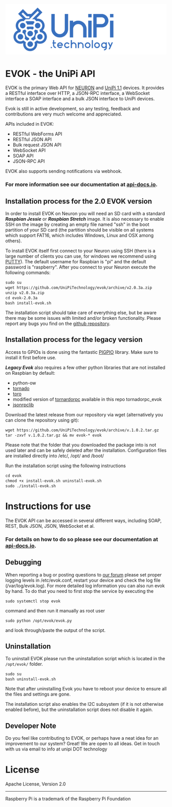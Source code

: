 ![alt text](https://github.com/UniPiTechnology/evok/raw/master/www/evok/js/jquery/images/Uni_pi_logo_new.svg?sanitize=true "UniPi logo")

# EVOK - the UniPi API

EVOK is the primary Web API for [NEURON] and [UniPi 1.1] devices. It provides a RESTful interface over HTTP, a JSON-RPC interface, a WebSocket interface a SOAP interface and a bulk JSON interface to UniPi devices.

Evok is still in active development, so any testing, feedback and contributions are very much welcome and appreciated.

APIs included in EVOK:

- RESTful WebForms API
- RESTful JSON API
- Bulk request JSON API
- WebSocket API
- SOAP API
- JSON-RPC API

EVOK also supports sending notifications via webhook.

### For more information see our documentation at [api-docs.io].

## Installation process for the 2.0 EVOK version  

In order to install EVOK on Neuron you will need an SD card with a standard ***Raspbian Jessie*** or ***Raspbian Stretch*** image. It is also necessary to enable SSH on the image by creating an empty file named "ssh" in the boot partition of your SD card (the partition should be visible on all systems which support FAT16, which includes Windows, Linux and OSX among others).

To install EVOK itself first connect to your Neuron using SSH (there is a large number of clients you can use, for windows we recommend using [PUTTY]). The default username for Raspbian is "pi" and the default password is "raspberry". After you connect to your Neuron execute the following commands:

    sudo su
    wget https://github.com/UniPiTechnology/evok/archive/v2.0.3a.zip
    unzip v2.0.3a.zip
    cd evok-2.0.3a
    bash install-evok.sh

The installation script should take care of everything else, but be aware there may be some issues with limited and/or broken functionality. Please report any bugs you find on the [github repository].

## Installation process for the legacy version

Access to GPIOs is done using the fantastic [PIGPIO] library. Make sure to install it first before use.

_**Legacy Evok**_ also requires a few other python libraries that are not installed on Raspbian by default:
* python-ow
* [tornado]
* [toro]
* modified version of [tornardorpc] available in this repo tornadorpc_evok
* [jsonrpclib]

Download the latest release from our repository via wget (alternatively you can clone the repository using git):

    wget https://github.com/UniPiTechnology/evok/archive/v.1.0.2.tar.gz
    tar -zxvf v.1.0.2.tar.gz && mv evok-* evok  

Please note that the folder that you downloaded the package into is not used later and can be safely deleted after the installation. Configuration files are installed directly into /etc/, /opt/ and /boot/

Run the installation script using the following instructions

    cd evok
    chmod +x install-evok.sh uninstall-evok.sh
    sudo ./install-evok.sh

# Instructions for use

The EVOK API can be accessed in several different ways, including SOAP, REST, Bulk JSON, JSON, WebSocket et al.

### For details on how to do so please see our documentation at [api-docs.io].

## Debugging

When reporting a bug or posting questions to [our forum] please set proper logging levels in /etc/evok.conf, restart your device and check the log file (/var/log/evok.log). For more detailed log information you can also run evok by hand. To do that you need to first stop the service by executing the

    sudo systemctl stop evok

command and then run it manually as root user 
    
    sudo python /opt/evok/evok.py

and look through/paste the output of the script.

## Uninstallation

To uninstall EVOK please run the uninstallation script which is located in the `/opt/evok/` folder.

    sudo su
    bash uninstall-evok.sh

Note that after uninstalling Evok you have to reboot your device to ensure all the files and settings are gone. 

The installation script also enables the I2C subsystem (if it is not otherwise enabled before), but the uninstallation script does not disable it again.

## Developer Note

Do you feel like contributing to EVOK, or perhaps have a neat idea for an improvement to our system? Great! We are open to all ideas. Get in touch with us via email to info at unipi DOT technology

License
============
Apache License, Version 2.0

----
Raspberry Pi is a trademark of the Raspberry Pi Foundation

[api-docs.io]:https://evok-4.api-docs.io/1.04/
[PUTTY]:http://www.putty.org/
[github repository]:https://github.com/UniPiTechnology/evok
[OpenSource image]:https://files.unipi.technology/s/public?path=%2FSoftware%2FOpen-Source%20Images
[IndieGogo]:https://www.indiegogo.com/projects/unipi-the-universal-raspberry-pi-add-on-board
[NEURON]:http://www.unipi.technology
[UniPi 1.1]:https://www.unipi.technology/products/unipi-1-1-19?categoryId=1&categorySlug=unipi-1-1
[PIGPIO]:http://abyz.co.uk/rpi/pigpio/
[tornado]:https://pypi.python.org/pypi/tornado/
[toro]:https://pypi.python.org/pypi/toro/
[tornardorpc]:https://github.com/joshmarshall/tornadorpc
[websocket Python library]:https://pypi.python.org/pypi/websocket-client/
[our forum]:http://forum.unipi.technology/
[intructions below]:https://github.com/UniPiTechnology/evok#installing-evok-for-neuron
[jsonrpclib]:https://github.com/joshmarshall/jsonrpclib

